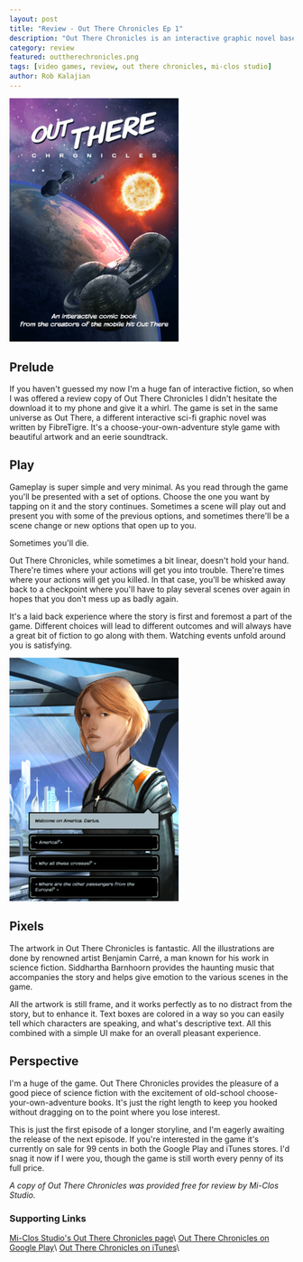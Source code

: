 ```yaml
---
layout: post
title: "Review - Out There Chronicles Ep 1"
description: "Out There Chronicles is an interactive graphic novel based on the science fiction universe of award-winning hit game Out There."
category: review
featured: outtherechronicles.png
tags: [video games, review, out there chronicles, mi-clos studio]
author: Rob Kalajian
---
```


<img src="/images/outtherechronicles/cover.png" width="300" alt="Cover" class="float-right" />

<h2>Prelude</h2>

If you haven't guessed my now I'm a huge fan of interactive fiction, so when I was offered a review copy of Out There Chronicles I didn't hesitate the download it to my phone and give it a whirl. The game is set in the same universe as Out There, a different interactive sci-fi graphic novel was written by FibreTigre. It's a choose-your-own-adventure style game with beautiful artwork and an eerie soundtrack.

<h2>Play</h2>

Gameplay is super simple and very minimal. As you read through the game you'll be presented with a set of options. Choose the one you want by tapping on it and the story continues. Sometimes a scene will play out and present you with some of the previous options, and sometimes there'll be a scene change or new options that open up to you.

Sometimes you'll die.

Out There Chronicles, while sometimes a bit linear, doesn't hold your hand. There're times where your actions will get you into trouble. There're times where your actions will get you killed. In that case, you'll be whisked away back to a checkpoint where you'll have to play several scenes over again in hopes that you don't mess up as badly again.

It's a laid back experience where the story is first and foremost a part of the game. Different choices will lead to different outcomes and will always have a great bit of fiction to go along with them. Watching events unfold around you is satisfying.

<img src="/images/outtherechronicles/screen.png" width="300" alt="Cover" class="float-right" /><h2>Pixels</h2>

The artwork in Out There Chronicles is fantastic. All the illustrations are done by renowned artist Benjamin Carré, a man known for his work in science fiction. Siddhartha Barnhoorn provides the haunting music that accompanies the story and helps give emotion to the various scenes in the game.

All the artwork is still frame, and it works perfectly as to no distract from the story, but to enhance it. Text boxes are colored in a way so you can easily tell which characters are speaking, and what's descriptive text. All this combined with a simple UI make for an overall pleasant experience.

<h2>Perspective</h2>

I'm a huge of the game. Out There Chronicles provides the pleasure of a good piece of science fiction with the excitement of old-school choose-your-own-adventure books. It's just the right length to keep you hooked without dragging on to the point where you lose interest.

This is just the first episode of a longer storyline, and I'm eagerly awaiting the release of the next episode. If you're interested in the game it's currently on sale for 99 cents in both the Google Play and iTunes stores. I'd snag it now if I were you, though the game is still worth every penny of its full price.

*A copy of Out There Chronicles was provided free for review by Mi-Clos Studio.*

<h3>Supporting Links</h3>

[Mi-Clos Studio's Out There Chronicles page](http://chronicles.outtheregame.com)\\
[Out There Chronicles on Google Play](https://play.google.com/store/apps/details?id=com.miclos.outtherechronicles)\\
[Out There Chronicles on iTunes](https://itunes.apple.com/app/id1119644926)\\
